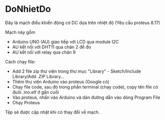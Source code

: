 # DoNhietDo
Đây là mạch điều khiển động cơ DC dựa trên nhiệt độ
(Yêu cầu proteus 8.17)

Mạch  này gồm
- Arduino UNO (AU) giao tiếp với LCD qua module I2C
- AU kết nối với DHT11 qua chân 2 để đo 
- AU kết nối với relay qua chân 9

Cách chạy file:
- Add 2 file zip thư viện trong thư mục "Library" - Sketch/Include Library/Add .ZIP Library...
- Thêm thư viện Arduino vào proteus (Google có)
- Chạy file code, sau đó trong phần terminal (chạy code), copy tên file có đuôi .ino.elf ở gần cuối
- Vào proteus, nhấn vào Arduino và dán đường dẫn vào dòng Program File
- Chạy Proteus

Tệp sẽ được cập nhật khi có thay đổi về mạch.
